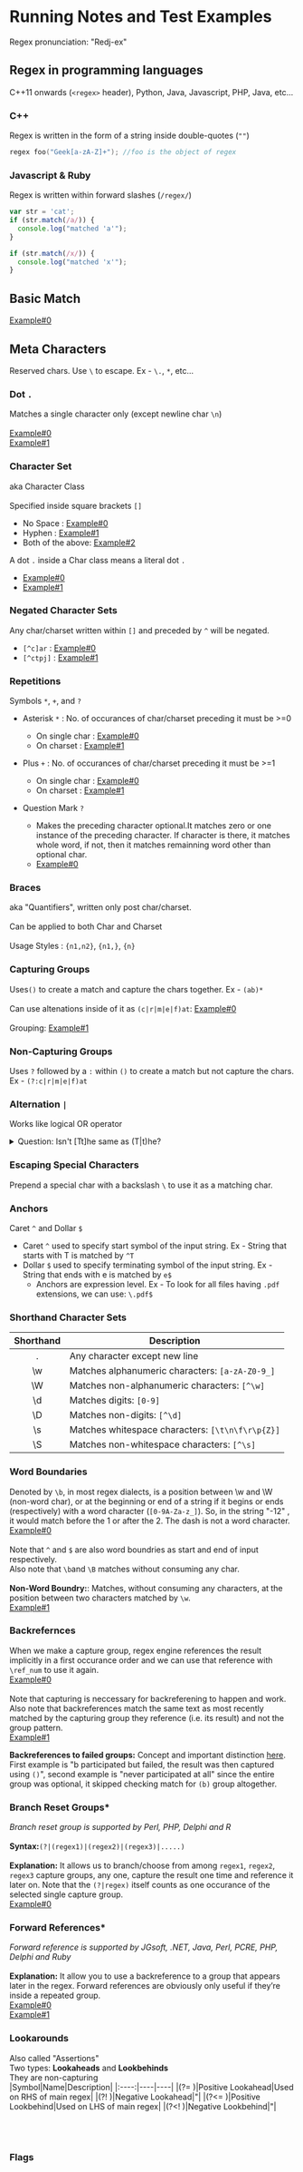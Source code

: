 # Running Notes and Test Examples

Regex pronunciation: "Redj-ex"

## Regex in programming languages

C++11 onwards (`<regex>` header), Python, Java, Javascript, PHP, Java, etc...

### C++ 

Regex is written in the form of a string inside double-quotes (`""`)

```cpp
regex foo("Geek[a-zA-Z]+"); //foo is the object of regex 
```
### Javascript & Ruby

Regex is written within forward slashes (`/regex/`)

```js
var str = 'cat';
if (str.match(/a/)) {
  console.log("matched 'a'");
}

if (str.match(/x/)) {
  console.log("matched 'x'");
}
```

## Basic Match
[Example#0](https://www.regexpal.com/?fam=116958)

## Meta Characters
Reserved chars. Use `\` to escape. Ex - `\.`, `*`, etc...

### Dot `.`
Matches a single character only (except newline char `\n`)<br><br>
[Example#0](https://www.regexpal.com/?fam=116959)<br>
[Example#1](https://www.regexpal.com/?fam=116960)
  
### Character Set
aka Character Class<br><br>
Specified inside square brackets `[]`
  - No Space : [Example#0](https://www.regexpal.com/?fam=116961)
  - Hyphen : [Example#1](https://www.regexpal.com/?fam=116971)
  - Both of the above: [Example#2](https://www.regexpal.com/?fam=116994)
  
A dot `.` inside a Char class means a literal dot `.`
  - [Example#0](https://www.regexpal.com/?fam=116963)
  - [Example#1](https://www.regexpal.com/?fam=116964)
  
### Negated Character Sets
Any char/charset written within `[]` and preceded by `^` will be negated.
  - `[^c]ar` : [Example#0](https://www.regexpal.com/?fam=116965)
  - `[^ctpj]` : [Example#1](https://www.regexpal.com/?fam=116995)
  
### Repetitions
Symbols `*`, `+`, and `?`
  - Asterisk `*` : No. of occurances of char/charset preceding it must be >=0 
    - On single char : [Example#0](https://www.regexpal.com/?fam=116967)
    - On charset : [Example#1](https://www.regexpal.com/?fam=116968)
    
  - Plus `+` : No. of occurances of char/charset preceding it must be >=1
    - On single char : [Example#0](https://www.regexpal.com/?fam=116969)
    - On charset : [Example#1](https://www.regexpal.com/?fam=116970)
    
  - Question Mark `?`
    - Makes the preceding character optional.It matches zero or one instance of the preceding character. If character is there, it matches whole word, if not, then it matches remainning word other than optional char. 
    - [Example#0](https://www.regexpal.com/?fam=116974)

### Braces
aka "Quantifiers", written only post char/charset.<br><br>
Can be applied to both Char and Charset<br><br>
Usage Styles : `{n1,n2}`, `{n1,}`, `{n}`

### Capturing Groups
Uses`()` to create a match and capture the chars together. Ex - `(ab)*`<br><br>
Can use altenations inside of it as `(c|r|m|e|f)at`: [Example#0](https://www.regexpal.com/?fam=116976)<br><br>
Grouping: [Example#1](https://www.regexpal.com/?fam=116997)

### Non-Capturing Groups
Uses `?` followed by a `:` within `()` to create a match but not capture the chars. Ex - `(?:c|r|m|e|f)at`

### Alternation `|`
Works like logical OR operator
<details>
  <summary>Question: Isn't [Tt]he same as (T|t)he?</summary>
  
  Ans: In the above case it's the same. But, alternations work at expression level and charset at char level only.
  We can alter between expressions (multiple-chars/string) using `|` as `abhi(shek|manyu)` but not as `abhi[shekmanyu]`.
  
</details> 

### Escaping Special Characters
Prepend a special char with a backslash `\` to use it as a matching char.

### Anchors
Caret `^` and Dollar `$`
- Caret `^` used to specify start symbol of the input string. Ex - String that starts with T is matched by `^T`
- Dollar `$` used to specify terminating symbol of the input string. Ex - String that ends with e is matched by `e$`
  - Anchors are expression level. Ex - To look for all files having `.pdf` extensions, we can use: `\.pdf$`

### Shorthand Character Sets
|Shorthand|Description|
|:----:|----|
|.|Any character except new line|
|\w|Matches alphanumeric characters: `[a-zA-Z0-9_]`|
|\W|Matches non-alphanumeric characters: `[^\w]`|
|\d|Matches digits: `[0-9]`|
|\D|Matches non-digits: `[^\d]`|
|\s|Matches whitespace characters: `[\t\n\f\r\p{Z}]`|
|\S|Matches non-whitespace characters: `[^\s]`|

### Word Boundaries
Denoted by `\b`, in most regex dialects, is a position between \w and \W (non-word char), or at the beginning or end of a string if it begins or ends (respectively) with a word character (`[0-9A-Za-z_]`). So, in the string "-12" , it would match before the 1 or after the 2. The dash is not a word character.<br>
[Example#0](https://regex101.com/r/5zYI7K/1)
<br><br>
Note that `^` and `$` are also word boundries as start and end of input respectively.<br>
Also note that `\b`and `\B` matches without consuming any char.
<br><br>
**Non-Word Boundry:**: Matches, without consuming any characters, at the position between two characters matched by `\w`.
<br>[Example#1](https://regex101.com/r/NtXJY8/1)

### Backrefernces
When we make a capture group, regex engine references the result implicitly in a first occurance order and we can use that reference with `\ref_num` to use it again. <br>
[Example#0](https://www.regexpal.com/?fam=116999)
<br><br>
Note that capturing is neccessary for backreferening to happen and work.
Also note that backreferences match the same text as most recently matched by the capturing group they reference (i.e. its result) and not the group pattern.<br>
[Example#1](https://regex101.com/r/iMkVk7/1)

**Backreferences to failed groups:** Concept and important distinction [here](https://www.hackerrank.com/challenges/backreferences-to-failed-groups/problem). First example is "b participated but failed, the result was then captured using `()`", second example is "never participated at all" since the entire group was optional, it skipped checking match for `(b)` group altogether.


### Branch Reset Groups*
*Branch reset group is supported by Perl, PHP, Delphi and R*
<br><br>
**Syntax:**`(?|(regex1)|(regex2)|(regex3)|.....)`
<br><br>
**Explanation:** It allows us to branch/choose from among `regex1`, `regex2`, `regex3` capture groups, any one, capture the result one time and reference it later on. Note that the `(?|regex)` itself counts as one occurance of the selected single capture group.
<br>
[Example#0](https://www.hackerrank.com/challenges/branch-reset-groups/problem)

### Forward References*
*Forward reference is supported by JGsoft, .NET, Java, Perl, PCRE, PHP, Delphi and Ruby*
<br><br>
**Explanation:** It allow you to use a backreference to a group that appears later in the regex. Forward references are obviously only useful if they’re inside a repeated group.<br>
[Example#0](https://www.regular-expressions.info/backref2.html#forward)<br>
[Example#1](https://www.hackerrank.com/challenges/branch-reset-groups/problem)

### Lookarounds
Also called "Assertions"
<br>
Two types: **Lookaheads** and **Lookbehinds**
<br>
They are non-capturing
<br>
|Symbol|Name|Description|
|:----:|----|----|
|(?= )|Positive Lookahead|Used on RHS of main regex|
|(?! )|Negative Lookahead|"|
|(?<= )|Positive Lookbehind|Used on LHS of main regex|
|(?<! )|Negative Lookbehind|"|

<br><br>

### Flags
